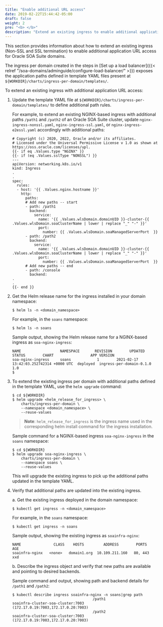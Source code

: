```yaml
---
title: "Enable additional URL access"
date: 2019-02-22T15:44:42-05:00
draft: false
weight: 2
pre: "<b> </b>"
description: "Extend an existing ingress to enable additional application URL access for Oracle SOA Suite domains."
---
```


This section provides information about how to extend an existing ingress (Non-SSL and SSL termination) to enable additional application URL access for Oracle SOA Suite domains.

The ingress per domain created in the steps in [Set up a load balancer]({{< relref "/soa-domains/adminguide/configure-load-balancer/" >}}) exposes the application paths defined in template YAML files present at `${WORKDIR}/charts/ingress-per-domain/templates/`.

To extend an existing ingress with additional application URL access:

1. Update the template YAML file at `${WORKDIR}/charts/ingress-per-domain/templates/` to define additional path rules.

   For example, to extend an existing NGINX-based ingress with additional paths `/path1` and `/path2` of an Oracle SOA Suite cluster, update `nginx-ingress-nonssl.yaml`, `nginx-ingress-ssl.yaml`, or `nginx-ingress-e2essl.yaml` accordingly with additional paths:

   ```
   # Copyright (c) 2020, 2022, Oracle and/or its affiliates.
   # Licensed under the Universal Permissive License v 1.0 as shown at https://oss.oracle.com/licenses/upl.
   {{- if eq .Values.type "NGINX" }}
   {{- if (eq .Values.sslType "NONSSL") }}
   ---
   apiVersion: networking.k8s.io/v1
   kind: Ingress
   .
   .
   spec:
     rules:
     - host: '{{ .Values.nginx.hostname }}'
       http:
         paths:
         # Add new paths -- start
         - path: /path1
           backend:
             service:
               name: '{{ .Values.wlsDomain.domainUID }}-cluster-{{ .Values.wlsDomain.soaClusterName | lower | replace "_" "-" }}'
               port:
                 number: {{ .Values.wlsDomain.soaManagedServerPort  }}
         - path: /path2
           backend:
             service:
               name: '{{ .Values.wlsDomain.domainUID }}-cluster-{{ .Values.wlsDomain.soaClusterName | lower | replace "_" "-" }}'
               port:
                 number: {{ .Values.wlsDomain.soaManagedServerPort  }}
         # Add new paths -- end
         - path: /console
           backend:
   .
   .
   {{- end }}
   ```     

1. Get the Helm release name for the ingress installed in your domain namespace:
   ```
   $ helm ls -n <domain_namespace>
   ```

   For example, in the `soans` namespace:
   ```
   $ helm ls -n soans
   ```

   Sample output, showing the Helm release name for a NGINX-based ingress as `soa-nginx-ingress`:

   ```
   NAME                  NAMESPACE       REVISION        UPDATED                               STATUS        CHART                 APP VERSION
   soa-nginx-ingress     soans            1        2021-02-17 13:42:03.252742314 +0000 UTC  deployed  ingress-per-domain-0.1.0     1.0
   $
   ```

1. To extend the existing ingress per domain with additional paths defined in the template YAML, use the `helm upgrade` command:
   ```
   $ cd ${WORKDIR}
   $ helm upgrade <helm_release_for_ingress> \
       charts/ingress-per-domain \
       --namespace <domain_namespace> \
       --reuse-values
   ```
   >**Note**: `helm_release_for_ingress` is the ingress name used in the corresponding helm install command for the ingress installation.

   Sample command for a NGINX-based ingress `soa-nginx-ingress` in the `soans` namespace:
   ```
   $ cd ${WORKDIR}
   $ helm upgrade soa-nginx-ingress \
       charts/ingress-per-domain \
       --namespace soans \
       --reuse-values
   ```

   This will upgrade the existing ingress to pick up the additional paths updated in the template YAML.

1. Verify that additional paths are updated into the existing ingress.

   a. Get the existing ingress deployed in the domain namespace:  
      ```
      $ kubectl get ingress -n <domain_namespace>
      ```

      For example, in the `soans` namespace:  
      ```
      $ kubectl get ingress -n soans
      ```

      Sample output, showing the existing ingress as `soainfra-nginx`:  
      ```
      NAME               CLASS    HOSTS         ADDRESS        PORTS     AGE
      soainfra-nginx   <none>   domain1.org  10.109.211.160   80, 443    xxd
      ```

   b. Describe the ingress object and verify that new paths are available and pointing to desired backends.

      Sample command and output, showing path and backend details for `/path1` and `/path2`:

      ```
      $ kubectl describe ingress soainfra-nginx -n soans|grep path
                                           /path1                     soainfra-cluster-soa-cluster:7003 (172.17.0.19:7003,172.17.0.20:7003)
                                           /path2                     soainfra-cluster-soa-cluster:7003 (172.17.0.19:7003,172.17.0.20:7003)
      ```
